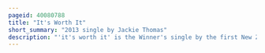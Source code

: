 ```yaml
---
pageid: 40080788
title: "It's Worth It"
short_summary: "2013 single by Jackie Thomas"
description: "'it's worth it' is the Winner's single by the first New Zealand Series Winner of the X Factor, Jackie Thomas. It was released digitally on 22 July 2013 and on Cd single on 26 July, as the Lead single from her self-titled Debut Album. 'it's worth it' was written by Anthony Egizii and David Musumeci and Adam Argyle. It debuted at Number one on the Official New Zealand Music Chart and was certified Gold in its first Week by Recorded Music Nz."
---
```

